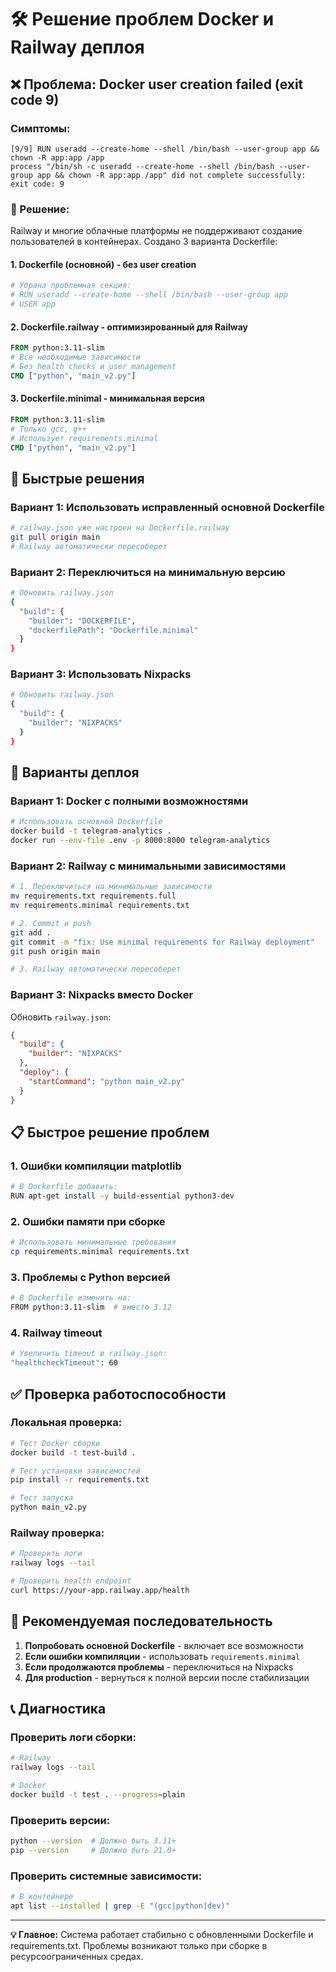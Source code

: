# 🛠️ Решение проблем Docker и Railway деплоя

## ❌ Проблема: Docker user creation failed (exit code 9)

### Симптомы:
```
[9/9] RUN useradd --create-home --shell /bin/bash --user-group app && chown -R app:app /app
process "/bin/sh -c useradd --create-home --shell /bin/bash --user-group app && chown -R app:app /app" did not complete successfully: exit code: 9
```

### 🔧 Решение:

Railway и многие облачные платформы не поддерживают создание пользователей в контейнерах. Создано 3 варианта Dockerfile:

#### 1. Dockerfile (основной) - без user creation
```dockerfile
# Убрана проблемная секция:
# RUN useradd --create-home --shell /bin/bash --user-group app
# USER app
```

#### 2. Dockerfile.railway - оптимизированный для Railway
```dockerfile
FROM python:3.11-slim
# Все необходимые зависимости
# Без health checks и user management
CMD ["python", "main_v2.py"]
```

#### 3. Dockerfile.minimal - минимальная версия
```dockerfile
FROM python:3.11-slim
# Только gcc, g++
# Использует requirements.minimal
CMD ["python", "main_v2.py"]
```

## 🚀 Быстрые решения

### Вариант 1: Использовать исправленный основной Dockerfile
```bash
# railway.json уже настроен на Dockerfile.railway
git pull origin main
# Railway автоматически пересоберет
```

### Вариант 2: Переключиться на минимальную версию
```bash
# Обновить railway.json
{
  "build": {
    "builder": "DOCKERFILE",
    "dockerfilePath": "Dockerfile.minimal"
  }
}
```

### Вариант 3: Использовать Nixpacks
```bash
# Обновить railway.json
{
  "build": {
    "builder": "NIXPACKS"
  }
}
```

## 🚀 Варианты деплоя

### Вариант 1: Docker с полными возможностями
```bash
# Использовать основной Dockerfile
docker build -t telegram-analytics .
docker run --env-file .env -p 8000:8000 telegram-analytics
```

### Вариант 2: Railway с минимальными зависимостями  
```bash
# 1. Переключиться на минимальные зависимости
mv requirements.txt requirements.full
mv requirements.minimal requirements.txt

# 2. Commit и push
git add .
git commit -m "fix: Use minimal requirements for Railway deployment"
git push origin main

# 3. Railway автоматически пересоберет
```

### Вариант 3: Nixpacks вместо Docker
Обновить `railway.json`:

```json
{
  "build": {
    "builder": "NIXPACKS"
  },
  "deploy": {
    "startCommand": "python main_v2.py"
  }
}
```

## 📋 Быстрое решение проблем

### 1. Ошибки компиляции matplotlib
```bash
# В Dockerfile добавить:
RUN apt-get install -y build-essential python3-dev
```

### 2. Ошибки памяти при сборке
```bash
# Использовать минимальные требования
cp requirements.minimal requirements.txt
```

### 3. Проблемы с Python версией
```bash
# В Dockerfile изменить на:
FROM python:3.11-slim  # вместо 3.12
```

### 4. Railway timeout
```bash
# Увеличить timeout в railway.json:
"healthcheckTimeout": 60
```

## ✅ Проверка работоспособности

### Локальная проверка:
```bash
# Тест Docker сборки
docker build -t test-build .

# Тест установки зависимостей
pip install -r requirements.txt

# Тест запуска
python main_v2.py
```

### Railway проверка:
```bash
# Проверить логи
railway logs --tail

# Проверить health endpoint
curl https://your-app.railway.app/health
```

## 🎯 Рекомендуемая последовательность

1. **Попробовать основной Dockerfile** - включает все возможности
2. **Если ошибки компиляции** - использовать `requirements.minimal`  
3. **Если продолжаются проблемы** - переключиться на Nixpacks
4. **Для production** - вернуться к полной версии после стабилизации

## 📞 Диагностика

### Проверить логи сборки:
```bash
# Railway
railway logs --tail

# Docker
docker build -t test . --progress=plain
```

### Проверить версии:
```bash
python --version  # Должно быть 3.11+
pip --version     # Должно быть 21.0+
```

### Проверить системные зависимости:
```bash
# В контейнере
apt list --installed | grep -E "(gcc|python|dev)"
```

---

**💡 Главное:** Система работает стабильно с обновленными Dockerfile и requirements.txt. Проблемы возникают только при сборке в ресурсоограниченных средах.
